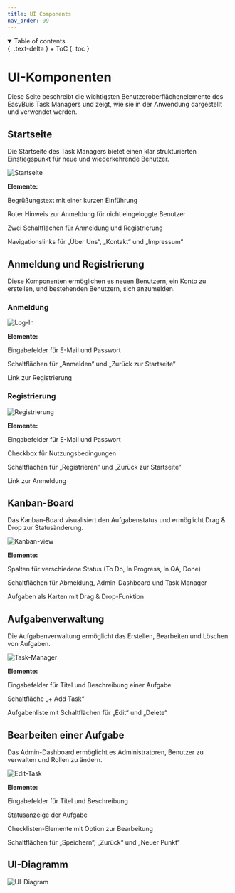 ```yaml
---
title: UI Components
nav_order: 99
---
```


<details open markdown="block">
{: .text-delta }
<summary>Table of contents</summary>
+ ToC
{: toc }
</details>

# UI-Komponenten

Diese Seite beschreibt die wichtigsten Benutzeroberflächenelemente des EasyBuis Task Managers und zeigt, wie sie in der Anwendung dargestellt und verwendet werden.

## Startseite

Die Startseite des Task Managers bietet einen klar strukturierten Einstiegspunkt für neue und wiederkehrende Benutzer.

![Startseite](images\Startseite.png)

**Elemente:**

Begrüßungstext mit einer kurzen Einführung

Roter Hinweis zur Anmeldung für nicht eingeloggte Benutzer

Zwei Schaltflächen für Anmeldung und Registrierung

Navigationslinks für „Über Uns“, „Kontakt“ und „Impressum“

## Anmeldung und Registrierung

Diese Komponenten ermöglichen es neuen Benutzern, ein Konto zu erstellen, und bestehenden Benutzern, sich anzumelden.

### Anmeldung

![Log-In](images\Log-In.png)

**Elemente:**

Eingabefelder für E-Mail und Passwort

Schaltflächen für „Anmelden“ und „Zurück zur Startseite“

Link zur Registrierung

### Registrierung

![Registrierung](images\Registrierung.png)

**Elemente:**

Eingabefelder für E-Mail und Passwort

Checkbox für Nutzungsbedingungen

Schaltflächen für „Registrieren“ und „Zurück zur Startseite“

Link zur Anmeldung

## Kanban-Board

Das Kanban-Board visualisiert den Aufgabenstatus und ermöglicht Drag & Drop zur Statusänderung.

![Kanban-view](images\Kanban-view.png)

**Elemente:**

Spalten für verschiedene Status (To Do, In Progress, In QA, Done)

Schaltflächen für Abmeldung, Admin-Dashboard und Task Manager

Aufgaben als Karten mit Drag & Drop-Funktion

## Aufgabenverwaltung

Die Aufgabenverwaltung ermöglicht das Erstellen, Bearbeiten und Löschen von Aufgaben.

![Task-Manager](images\Task-Manager-Screen.png)

**Elemente:**

Eingabefelder für Titel und Beschreibung einer Aufgabe

Schaltfläche „+ Add Task“

Aufgabenliste mit Schaltflächen für „Edit“ und „Delete“

## Bearbeiten einer Aufgabe

Das Admin-Dashboard ermöglicht es Administratoren, Benutzer zu verwalten und Rollen zu ändern.

![Edit-Task](images\Edit-Task.png)

**Elemente:**

Eingabefelder für Titel und Beschreibung

Statusanzeige der Aufgabe

Checklisten-Elemente mit Option zur Bearbeitung

Schaltflächen für „Speichern“, „Zurück“ und „Neuer Punkt“


## UI-Diagramm

![UI-Diagram](images\UI-DIagram.png)